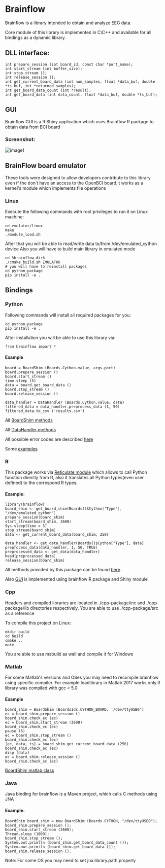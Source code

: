 # Brainflow

Brainflow is a library intended to obtain and analyze EEG data.

Core module of this library is implemented in C\C++ and available for all bindings as a dynamic library.
## DLL interface:
```
int prepare_session (int board_id, const char *port_name);
int start_stream (int buffer_size);
int stop_stream ();
int release_session ();
int get_current_board_data (int num_samples, float *data_buf, double *ts_buf, int *returned_samples);
int get_board_data_count (int *result);
int get_board_data (int data_count, float *data_buf, double *ts_buf);
```

## GUI
Brainflow GUI is a R Shiny application which uses Brainflow R package to obtain data from BCI board
### Screenshot:
![image1](https://farm2.staticflickr.com/1842/30854740608_e40c6c5248_o_d.png)

## BrainFlow board emulator

These tools were designed to allow developers contribute to this library even if the don't have an access to the OpenBCI board,it works as a kernel's module which implements file operations

### Linux
Execute the following commands with root privileges to run it on Linux machine:
```
cd emulator/linux
make
./module_load.sh
```
After that you will be able to read/write data to/from /dev/emulated_cython device
Also you will have to build main library in emulated mode
```
cd %brainflow_dir%
./cmake_build.sh EMULATOR
# you will have to reinstall packages
cd python-package
pip install -e .
```
## Bindings
### Python
Following commands will install all required packages for you:
```
cd python-package
pip install -e .
``` 
After installation you will be able to use this library via:
```
from brainflow import *
```
#### Example
```
board = BoardShim (Boards.Cython.value, args.port)
board.prepare_session ()
board.start_stream ()
time.sleep (5)
data = board.get_board_data ()
board.stop_stream ()
board.release_session ()

data_handler = DataHandler (Boards.Cython.value, data)
filtered_data = data_handler.preprocess_data (1, 50)
filtered_data.to_csv ('results.csv')
```
All [BoardShim methods](https://github.com/Andrey1994/brainflow/blob/master/python-package/brainflow/board_shim.py)

All [DataHandler methods](https://github.com/Andrey1994/brainflow/blob/master/python-package/brainflow/preprocess.py)

All possible error codes are described [here](https://github.com/Andrey1994/brainflow/blob/master/python-package/brainflow/exit_codes.py)

Some [examples](https://github.com/Andrey1994/brainflow/tree/master/python-package/examples)

### R
This package works via [Reticulate module](https://rstudio.github.io/reticulate/articles/introduction.html) which allows to call Python function directly from R, also it translates all Python types(even user defined) to the correspond R types.

#### Example:
```
library(brainflow)
board_shim <- get_board_shim(Boards()$Cython["Type"], "/dev/emulated_cython")
prepare_session(board_shim)
start_stream(board_shim, 3600)
Sys.sleep(time = 5)
stop_stream(board_shim)
data <- get_current_board_data(board_shim, 250)

data_handler <- get_data_handler(Boards()$Cython["Type"], data)
preprocess_data(data_handler, 1, 50, TRUE)
preprocessed_data <- get_data(data_handler)
head(preprocessed_data)
release_session(board_shim)
```
All methods provided by this package can be found [here](https://github.com/Andrey1994/brainflow/tree/master/r-package/brainflow/R).

Also [GUI](https://github.com/Andrey1994/brainflow/tree/master/gui) is implemented using brainflow R package and Shiny module

### Cpp
Headers and compiled libraries are located in ./cpp-package/inc and ./cpp-package/lib directories respectively.
You are able to use ./cpp-package/src as a reference

To compile this project on Linux:
```
mkdir build
cd build
cmake ..
make
```
You are able to use msbuild as well and compile it for Windows

### Matlab
For some Matlab's versions and OSes you may need to recompile brainflow using specific compiler.
For example loadlibrary in Matlab 2017 works only if library was compiled with gcc < 5.0

#### Example
```
board_shim = BoardShim (BoardsIds.CYTHON_BOARD, '/dev/ttyUSB0')
ec = board_shim.prepare_session ()
board_shim.check_ec (ec)
ec = board_shim.start_stream (3600)
board_shim.check_ec (ec)
pause (5)
ec = board_shim.stop_stream ()
board_shim.check_ec (ec)
[ec, data, ts] = board_shim.get_current_board_data (250)
board_shim.check_ec (ec)
disp (data)
ec = board_shim.release_session ()
board_shim.check_ec (ec)
```
[BoardShim matlab class](https://github.com/Andrey1994/brainflow/blob/master/matlab-package/brainflow/BoardShim.m)

### Java
Java binding for brainflow is a Maven project, which calls C methods using JNA

#### Example:
```
BoardShim board_shim = new BoardShim (Boards.CYTHON, "/dev/ttyUSB0");
board_shim.prepare_session ();
board_shim.start_stream (3600);
Thread.sleep (1000);
board_shim.stop_stream ();
System.out.println (board_shim.get_board_data_count ());
System.out.println (board_shim.get_board_data ());
board_shim.release_session ();
```
Note: For some OS you may need to set jna.library.path properly

